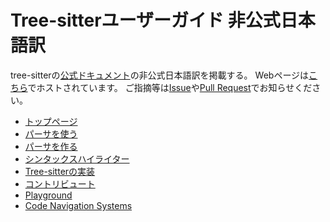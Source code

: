<!-- textlint-disable -->
# Tree-sitterユーザーガイド 非公式日本語訳

tree-sitterの[公式ドキュメント](https://tree-sitter.github.io/tree-sitter/)の非公式日本語訳を掲載する。
Webページは[こちら](https://yutaro-sakamoto.github.io/tree-sitter_docs-japanese/)でホストされています。
ご指摘等は[Issue](https://github.com/yutaro-sakamoto/tree-sitter_docs-japanese/issues)や[Pull Request](https://github.com/yutaro-sakamoto/tree-sitter_docs-japanese/pulls)でお知らせください。
<!-- textlint-enable -->

* [トップページ](./src/index.md)
* [パーサを使う](./src/section-2-using-parsers.md)
* [パーサを作る](./src/section-3-creating-parsers.md)
* [シンタックスハイライター](./src/section-4-syntax-highlighting.md)
* [Tree-sitterの実装](./src/section-5-implementation.md)
* [コントリビュート](./src/section-6-contributing.md)
* [Playground](./src/section-7-playground.md)
* [Code Navigation Systems](./src/section-8-code-navigation-systems.md)
